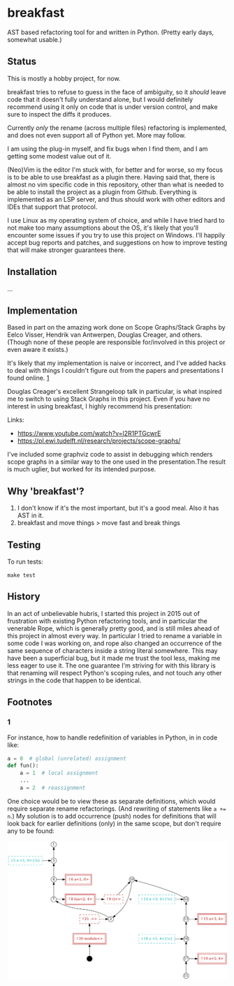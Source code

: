 # breakfast

AST based refactoring tool for and written in Python. (Pretty early days,
somewhat usable.)

## Status

This is mostly a hobby project, for now.

breakfast tries to refuse to guess in the face of ambiguity, so it
*should* leave code that it doesn't fully understand alone, but I would
definitely recommend using it only on code that is under version
control, and make sure to inspect the diffs it produces.

Currently *only* the rename (across multiple files) refactoring is
implemented, and does not even support all of Python yet. More may
follow.

I am using the plug-in myself, and fix bugs when I find them, and I am
getting some modest value out of it.

(Neo)Vim is the editor I'm stuck with, for better and for worse, so my
focus is to be able to use breakfast as a plugin there. Having said
that, there is almost no vim specific code in this repository, other
than what is needed to be able to install the project as a plugin from
Github. Everything is implemented as an LSP server, and thus should work
with other editors and IDEs that support that protocol.

I use Linux as my operating system of choice, and while I have tried
hard to not make too many assumptions about the OS, it's likely that
you'll encounter some issues if you try to use this project on Windows.
I'll happily accept bug reports and patches, and suggestions on how to
improve testing that will make stronger guarantees there.

## Installation

...

## Implementation

Based in part on the amazing work done on Scope Graphs/Stack Graphs by
Eelco Visser, Hendrik van Antwerpen, Douglas Creager, and others.
(Though none of these people are responsible for/involved in this
project or even aware it exists.)

It's likely that my implementation is naive or incorrect, and I've added
hacks to deal with things I couldn't figure out from the papers and
presentations I found online. [1](#1)

Douglas Creager's excellent Strangeloop talk in particular, is what
inspired me to switch to using Stack Graphs in this project. Even if you
have no interest in using breakfast, I highly recommend his
presentation:

Links:

* <https://www.youtube.com/watch?v=l2R1PTGcwrE>
* <https://pl.ewi.tudelft.nl/research/projects/scope-graphs/>

I've included some graphviz code to assist in debugging which renders
scope graphs in a similar  way to the one used in the presentation.The
result is much uglier, but worked for its intended purpose.



## Why 'breakfast'?


1. I don't know if it's the most important, but it's a good meal. Also
   it has AST in it.
2. breakfast and move things > move fast and break things

## Testing

To run tests:

```
make test
```

## History

In an act of unbelievable hubris, I started this project in 2015 out of
frustration with existing Python refactoring tools, and in particular the
venerable Rope, which is generally pretty good, and is still miles
ahead of this project in almost every way. In particular I tried to
rename a variable in some code I was working on, and rope also changed
an occurrence of the same sequence of characters inside a string literal
somewhere. This may have been a superficial bug, but it made me trust
the tool less, making me less eager to use it. The one guarantee I'm
striving for with this library is that renaming will respect Python's
scoping rules, and not touch any other strings in the code that happen
to be identical.


## Footnotes

### 1
For instance, how to handle redefinition of variables in Python,
in in code like:

```python
a = 0  # global (unrelated) assignment
def fun():
    a = 1  # local assignment
    ...
    a = 2  # reassignment
```

One choice would be to view these as separate definitions, which would
require separate rename refactorings. (And rewriting of statements like
`a += n`.) My solution is to add occurrence (push) nodes for definitions
that will look back for earlier definitions (only) in the same scope,
but don't require any to be found:

![node graph representation of reassignment of a variable](reassignment.png)
